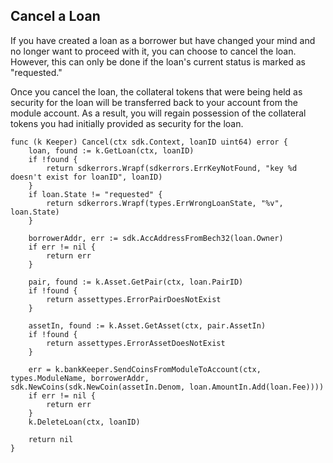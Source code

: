 ## Cancel a Loan

If you have created a loan as a borrower but have changed your mind and no longer want to proceed with it, you can choose to cancel the loan. However, this can only be done if the loan's current status is marked as "requested."

Once you cancel the loan, the collateral tokens that were being held as security for the loan will be transferred back to your account from the module account. As a result, you will regain possession of the collateral tokens you had initially provided as security for the loan.


    func (k Keeper) Cancel(ctx sdk.Context, loanID uint64) error {
        loan, found := k.GetLoan(ctx, loanID)
        if !found {
            return sdkerrors.Wrapf(sdkerrors.ErrKeyNotFound, "key %d doesn't exist for loanID", loanID)
        }
        if loan.State != "requested" {
            return sdkerrors.Wrapf(types.ErrWrongLoanState, "%v", loan.State)
        }

        borrowerAddr, err := sdk.AccAddressFromBech32(loan.Owner)
        if err != nil {
            return err
        }

        pair, found := k.Asset.GetPair(ctx, loan.PairID)
        if !found {
            return assettypes.ErrorPairDoesNotExist
        }

        assetIn, found := k.Asset.GetAsset(ctx, pair.AssetIn)
        if !found {
            return assettypes.ErrorAssetDoesNotExist
        }

        err = k.bankKeeper.SendCoinsFromModuleToAccount(ctx, types.ModuleName, borrowerAddr, sdk.NewCoins(sdk.NewCoin(assetIn.Denom, loan.AmountIn.Add(loan.Fee))))
        if err != nil {
            return err
        }
        k.DeleteLoan(ctx, loanID)

        return nil
    }
